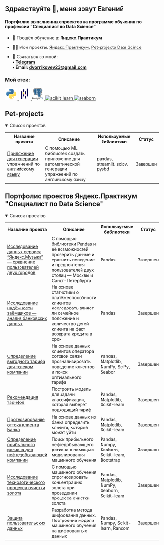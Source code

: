 <h2 align="left">Здравствуйте 👋, меня зовут Евгений</h2>
<h4 align="left">Портфолио выполненных проектов на программе обучения по профессии "Специалист по Data Science"</h4>

- 🌱 Прошёл обучение в: **Яндекс.Практикум**

- 👨‍💻 Мои проекты: [Яндекс.Практикум](https://github.com/EVD-23/Yandex_Practicum_DataScience), [Pet-projects Data Scince](https://github.com/EVD-23/pet-projects)

- 💬 Связаться со мной:<br> **• [Telegram]()** <br>
**• Email: dvornikovev23@gmail.com**

<h3 align="left">Мой стек:</h3>
<p align="left"> <a href="https://www.python.org" target="_blank" rel="noreferrer"> <img src="https://raw.githubusercontent.com/devicons/devicon/master/icons/python/python-original.svg" alt="python" width="40" height="40"/> </a> <a href="https://pandas.pydata.org/" target="_blank" rel="noreferrer"> <img src="https://raw.githubusercontent.com/devicons/devicon/2ae2a900d2f041da66e950e4d48052658d850630/icons/pandas/pandas-original.svg" alt="pandas" width="40" height="40"/> </a> <a href="https://www.postgresql.org" target="_blank" rel="noreferrer"> <img src="https://raw.githubusercontent.com/devicons/devicon/master/icons/postgresql/postgresql-original-wordmark.svg" alt="postgresql" width="40" height="40"/> </a>  <a href="https://scikit-learn.org/" target="_blank" rel="noreferrer"> <img src="https://upload.wikimedia.org/wikipedia/commons/0/05/Scikit_learn_logo_small.svg" alt="scikit_learn" width="40" height="40"/> </a> <a href="https://seaborn.pydata.org/" target="_blank" rel="noreferrer"> <img src="https://seaborn.pydata.org/_images/logo-mark-lightbg.svg" alt="seaborn" width="40" height="40"/> </a> </p>

## Pet-projects
<details open>
  <summary>Список проектов</summary>
<table>
<tr>
  <th>Название проекта</th>
  <th>Описание</th>
  <th>Используемые библиотеки</th>
  <th>Статус</th>
</tr>
  
<tr>
  <td><a href = "https://github.com/EVD-23/pet-projects/tree/main/english_exercises_app">Приложение для генерации упражнений по английскому языку</a></td>
  <td>С помощью ML библиотек создать приложение для автоматической генерации упражнений по английскому языку</td>
  <td>pandas, streamlit, scipy, pysbd</td>
  <td>Завершен</td>
</tr>

</table>

## Портфолио проектов Яндекс.Практикум "Специалист по Data Science"
<details open>
  <summary>Список проектов</summary>
<table>
<tr>
  <th>Название проекта</th>
  <th>Описание</th>
  <th>Используемые библиотеки</th>
  <th>Статус</th>
</tr>
  
<tr>
  <td><a href = "https://github.com/EVD-23/Yandex_Practicum_DataScience">Исследование данных сервиса “Яндекс.Музыка” — сравнение пользователей двух городов</a></td>
  <td>С помощью библиотеки Pandas и её возможностей проверить данные и сравнить поведение и предпочтения пользователей двух столиц — Москвы и Санкт-Петербурга</td>
  <td>Pandas</td>
  <td>Завершен</td>
</tr>

<tr>
  <td><a href = "https://github.com/EVD-23/Yandex_Practicum_DataScience">Исследование надёжности заёмщиков — анализ банковских данных</a></td>
  <td>На основе статистики о платёжеспособности клиентов исследовать влияет ли семейное положение и количество детей клиента на факт возврата кредита в срок</td>
  <td>Pandas</td>
  <td>Завершен</td>
</tr>

<tr>
  <td><a href = "https://github.com/EVD-23/Yandex_Practicum_DataScience">Определение выгодного тарифа для телеком компании</a></td>
  <td>На основе данных клиентов оператора сотовой связи проанализировать поведение клиентов и поиск оптимального тарифа</td>
  <td>Pandas, Matplotlib, NumPy, SciPy, Seabor</td>
  <td>Завершен</td>
</tr>

<tr>
  <td><a href = "https://github.com/EVD-23/Yandex_Practicum_DataScience">Рекомендация тарифов</a></td>
  <td>Построить модель для задачи классификации, которая выберет подходящий тариф</td>
  <td>Pandas, Matplotlib, Scikit-learn</td>
  <td>Завершен</td>
</tr>

<tr>
  <td><a href = "https://github.com/EVD-23/Yandex_Practicum_DataScience">Прогнозирование оттока клиента Банка</a></td>
  <td>На основе данных из банка определить клиента, который может уйти</td>
  <td>Pandas, Matplotlib, Scikit-learn</td>
  <td>Завершен</td>
</tr>

<tr>
  <td><a href = "https://github.com/EVD-23/Yandex_Practicum_DataScience">Определение прибыльного региона для нефтедобывающей компании</a></td>
  <td>Поиск прибыльного нефтедобывающего региона с помощью моделирования машинного обучения</td>
  <td>Pandas, Numpy, Seaborn, Scikit-learn, Bootstrap</td>
  <td>Завершен</td>
</tr>

<tr>
  <td><a href = "https://github.com/EVD-23/Yandex_Practicum_DataScience">Исследование технологического процесса очистки золота</a></td>
  <td>С помощью машинного обучения спрогнозировать концентрацию золота при проведении процесса очистки золота</td>
  <td>Pandas, Matplotlib, NumPy, Seaborn, Scikit-learn</td>
  <td>Завершен</td>
</tr>

<tr>
  <td><a href = "https://github.com/EVD-23/Yandex_Practicum_DataScience">Защита пользовательских данных</a></td>
  <td>Разработка метода шифрования данных. Построение модели машинного обучения на шифрованных данных</td>
  <td>Pandas, Numpy, Scikit-learn, Random	</td>
  <td>Завершен</td>
</tr>

</table>

